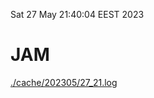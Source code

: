 Sat 27 May 21:40:04 EEST 2023
# JAM
<a href='./cache/202305/27_21.log'>./cache/202305/27_21.log</a>
